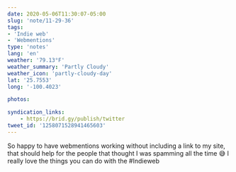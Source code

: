 ```yaml
---
date: 2020-05-06T11:30:07-05:00
slug: 'note/11-29-36'
tags:
- 'Indie web'
- 'Webmentions'
type: 'notes'
lang: 'en'
weather: '79.13°F'
weather_summary: 'Partly Cloudy'
weather_icon: 'partly-cloudy-day'
lat: '25.7553'
long: '-100.4023'

photos:

syndication_links:
    - https://brid.gy/publish/twitter
tweet_id: '1258071528941465603'
---
```

So happy to have webmentions working without including a link to my site, that should help for the people that thought I was spamming all the time 😅 
I really love the things you can do with the #Indieweb
 